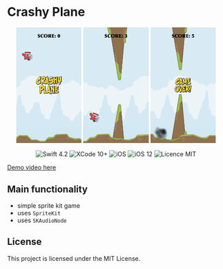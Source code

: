 #  Crashy Plane

<div align = "center">
<img src="/screens/1.jpeg" width="30%">        
<img src="/screens/2.jpeg" width="30%">       
<img src="/screens/3.jpeg" width="30%">       
</div>

<p align="center">
<img src="https://img.shields.io/badge/Swift-4.2-orange.svg" alt="Swift 4.2"/>
<img src="https://img.shields.io/badge/Xcode-10%2B-brightgreen.svg" alt="XCode 10+"/>
<img src="https://img.shields.io/badge/platform-iOS-green.svg" alt="iOS"/>
<img src="https://img.shields.io/badge/iOS-12%2B-brightgreen.svg" alt="iOS 12"/>
<img src="https://img.shields.io/badge/licence-MIT-lightgray.svg" alt="Licence MIT"/>
</p>

[Demo video here](https://youtu.be/Ej8h-AmEejA)

## Main functionality
* simple sprite kit game
* uses `SpriteKit`
* uses `SKAudioNode`

## License

This project is licensed under the MIT License.